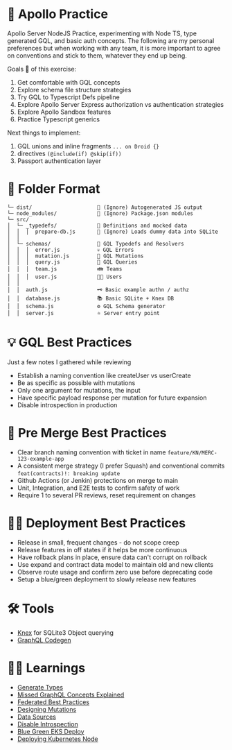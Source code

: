 # 🚀 Apollo Practice

Apollo Server NodeJS Practice, experimenting with Node TS, type generated GQL, and basic auth concepts. The following are my personal preferences but when working with any team, it is more important to agree on conventions and stick to them, whatever they end up being.

Goals 🥅 of this exercise:

1. Get comfortable with GQL concepts
2. Explore schema file structure strategies
3. Try GQL to Typescript Defs pipeline
4. Explore Apollo Server Express authorization vs authentication strategies
5. Explore Apollo Sandbox features
6. Practice Typescript generics

Next things to implement:

1. GQL unions and inline fragments `... on Droid {}`
2. directives `(@include(if) @skip(if))`
3. Passport authentication layer

# 📐 Folder Format
```
└─ dist/                     🙈 (Ignore) Autogenerated JS output
└─ node_modules/             🙈 (Ignore) Package.json modules
└─ src/
│  └─ _typedefs/             📖 Definitions and mocked data
│  │  │  prepare-db.js       🙈 (Ignore) Loads dummy data into SQLite
│  │             
│  └─ schemas/               📝 GQL Typedefs and Resolvers
│  │  │  error.js            💀 GQL Errors
│  │  │  mutation.js         🐸 GQL Mutations
│  │  │  query.js            🤔 GQL Queries
│  │  │  team.js             👪 Teams
│  │  │  user.js             👩‍🦰 Users
│  │
│  │  auth.js                🗝️ Basic example authn / authz 
│  │  database.js            📚 Basic SQLite + Knex DB
│  │  schema.js              ⚙️ GQL Schema generator
│  │  server.js              ⭐ Server entry point
```

# 💡 GQL Best Practices

Just a few notes I gathered while reviewing

- Establish a naming convention like createUser vs userCreate
- Be as specific as possible with mutations
- Only one argument for mutations, the input
- Have specific payload response per mutation for future expansion
- Disable introspection in production

# 🔀 Pre Merge Best Practices

- Clear branch naming convention with ticket in name `feature/KN/MERC-123-example-app`
- A consistent merge strategy (I prefer Squash) and conventional commits `feat(contracts)!: breaking update`
- Github Actions (or Jenkin) protections on merge to main
- Unit, Integration, and E2E tests to confirm safety of work
- Require 1 to several PR reviews, reset requirement on changes

# 👩‍💻 Deployment Best Practices

- Release in small, frequent changes - do not scope creep
- Release features in off states if it helps be more continuous
- Have rollback plans in place, ensure data can't corrupt on rollback
- Use expand and contract data model to maintain old and new clients
- Observe route usage and confirm zero use before deprecating code
- Setup a blue/green deployment to slowly release new features


# 🛠️ Tools

- [Knex](https://knexjs.org/guide/) for SQLite3 Object querying
- [GraphQL Codegen](https://github.com/dotansimha/graphql-code-generator)

# 👩‍🏫 Learnings

- [Generate Types](https://dev.to/xcanchal/automatically-generate-typescript-types-for-your-graphql-api-1fah)
- [Missed GraphQL Concepts Explained](https://medium.com/naresh-bhatia/graphql-concepts-i-wish-someone-explained-to-me-a-year-ago-514d5b3c0eab)
- [Federated Best Practices](https://www.apollographql.com/docs/enterprise-guide/federated-schema-design/)
- [Designing Mutations](https://www.apollographql.com/blog/graphql/basics/designing-graphql-mutations/)
- [Data Sources](https://www.apollographql.com/docs/apollo-server/data/data-sources/)
- [Disable Introspection](https://www.apollographql.com/blog/graphql/security/why-you-should-disable-graphql-introspection-in-production/)
- [Blue Green EKS Deploy](https://medium.com/@jerome.decoster/kubernetes-eks-blue-green-deployment-99d611c596ad)
- [Deploying Kubernetes Node](https://learnk8s.io/deploying-nodejs-kubernetes)
